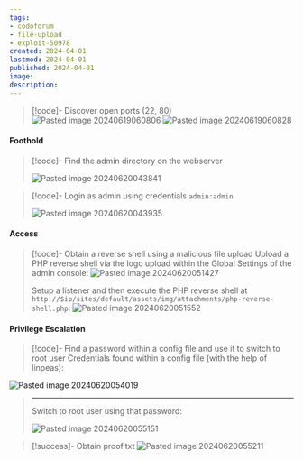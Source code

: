 ```yaml
---
tags:
- codoforum
- file-upload
- exploit-50978
created: 2024-04-01
lastmod: 2024-04-01
published: 2024-04-01
image:
description: 
---
```


>[!code]- Discover open ports (22, 80)
>![Pasted image 20240619060806](Pasted%20image%2020240619060806.png)
>![Pasted image 20240619060828](Pasted%20image%2020240619060828.png)
#### Foothold

>[!code]- Find the admin directory on the webserver
>
>![Pasted image 20240620043841](Pasted%20image%2020240620043841.png)

>[!code]- Login as admin using credentials `admin:admin`
>
>![Pasted image 20240620043935](Pasted%20image%2020240620043935.png)
#### Access

>[!code]- Obtain a reverse shell using a malicious file upload
>Upload a PHP reverse shell via the logo upload within the Global Settings of the admin console:
>![Pasted image 20240620051427](Pasted%20image%2020240620051427.png)
>
>Setup a listener and then execute the PHP reverse shell at `http://$ip/sites/default/assets/img/attachments/php-reverse-shell.php`:
>![Pasted image 20240620051552](Pasted%20image%2020240620051552.png)
#### Privilege Escalation

>[!code]- Find a password within a config file and use it to switch to root user
>Credentials found within a config file (with the help of linpeas):
>
![Pasted image 20240620054019](Pasted%20image%2020240620054019.png)
>___
>
>Switch to root user using that password:
>
>![Pasted image 20240620055151](Pasted%20image%2020240620055151.png)
>

>[!success]- Obtain proof.txt
>![Pasted image 20240620055211](Pasted%20image%2020240620055211.png)

